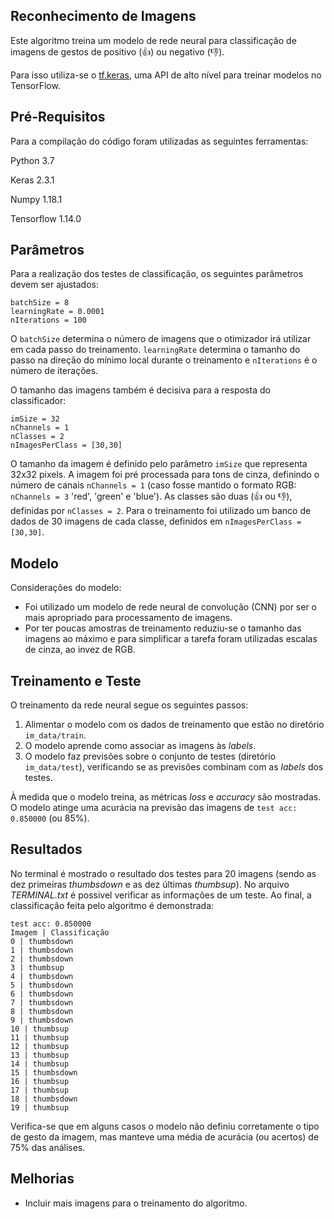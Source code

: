 ## Reconhecimento de Imagens

Este algoritmo treina um modelo de rede neural para classificação de imagens de gestos de positivo (:thumbsup:) ou negativo (:thumbsdown:). 

Para isso utiliza-se o [tf.keras](https://keras.io/guides/), uma API de alto nível para treinar modelos no TensorFlow.

## Pré-Requisitos

Para a compilação do código foram utilizadas as seguintes ferramentas:

Python 3.7

Keras 2.3.1

Numpy 1.18.1

Tensorflow 1.14.0

## Parâmetros 

Para a realização dos testes de classificação, os seguintes parâmetros devem ser ajustados:

```
batchSize = 8
learningRate = 0.0001
nIterations = 100
```
O `batchSize` determina o número de imagens que o otimizador irá utilizar em cada passo do treinamento. 
`learningRate` determina o tamanho do passo na direção do mínimo local durante o treinamento e `nIterations` é o número de iterações. 

O tamanho das imagens também é decisiva para a resposta do classificador:

```
imSize = 32
nChannels = 1   
nClasses = 2
nImagesPerClass = [30,30] 
```
O tamanho da imagem é definido pelo parâmetro `imSize` que representa 32x32 pixels. A imagem foi pré processada para tons de cinza, definindo o número de canais `nChannels = 1` (caso fosse mantido o formato RGB: `nChannels = 3` 'red', 'green' e 'blue'). As classes são duas (:thumbsup: ou :thumbsdown:), definidas por `nClasses = 2`. Para o treinamento foi utilizado um banco de dados de 30 imagens de cada classe, definidos em `nImagesPerClass = [30,30]`.

## Modelo

Considerações do modelo:

* Foi utilizado um modelo de rede neural de convolução (CNN) por ser o mais apropriado para processamento de imagens.
* Por ter poucas amostras de treinamento reduziu-se o tamanho das imagens ao máximo e para simplificar a tarefa foram utilizadas escalas de cinza, ao invez de RGB.

## Treinamento e Teste

O treinamento da rede neural segue os seguintes passos:

1. Alimentar o modelo com os dados de treinamento que estão no diretório `im_data/train`.
2. O modelo aprende como associar as imagens às *labels*.
3. O modelo faz previsões sobre o conjunto de testes (diretório `im_data/test`), verificando se as previsões combinam com as *labels* dos testes.

À medida que o modelo treina, as métricas *loss* e *accuracy* são mostradas. O modelo atinge uma acurácia na previsão das imagens de `test acc: 0.850000` (ou 85%). 

## Resultados

No terminal é mostrado o resultado dos testes para 20 imagens (sendo as dez primeiras *thumbsdown* e as dez últimas *thumbsup*). No arquivo *TERMINAL.txt* é possivel verificar as informações de um teste. Ao final, a classificação feita pelo algoritmo é demonstrada:

```
test acc: 0.850000
Imagem | Classificação
0 | thumbsdown
1 | thumbsdown
2 | thumbsdown
3 | thumbsup
4 | thumbsdown
5 | thumbsdown
6 | thumbsdown
7 | thumbsdown
8 | thumbsdown
9 | thumbsdown
10 | thumbsup
11 | thumbsup
12 | thumbsup
13 | thumbsup
14 | thumbsup
15 | thumbsdown
16 | thumbsup
17 | thumbsup
18 | thumbsdown
19 | thumbsup
```

Verifica-se que em alguns casos o modelo não definiu corretamente o tipo de gesto da imagem, mas manteve uma média de acurácia (ou acertos) de 75% das análises.  

## Melhorias

* Incluir mais imagens para o treinamento do algoritmo.
